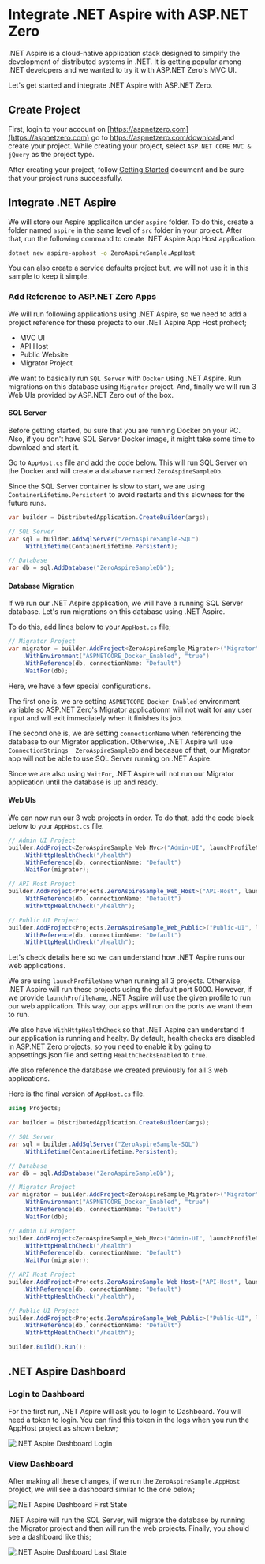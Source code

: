 # Integrate .NET Aspire with ASP.NET Zero

.NET Aspire is a cloud-native application stack designed to simplify the development of distributed systems in .NET. It is getting popular among .NET developers and we wanted to try it with ASP.NET Zero's MVC UI. 

Let's get started and integrate .NET Aspire with ASP.NET Zero.

## Create Project

First, login to your account on [https://aspnetzero.com](https://aspnetzero.com) go to [https://aspnetzero.com/download ](https://aspnetzero.com/download) and create your project. While creating your project, select `ASP.NET CORE MVC & jQuery` as the project type.

After creating your project, follow [Getting Started](https://docs.aspnetzero.com/aspnet-core-mvc/latest/Getting-Started-Core) document and be sure that your project runs successfully.

## Integrate .NET Aspire

We will store our Aspire applicaiton under `aspire` folder. To do this, create a folder named `aspire` in the same level of `src` folder in your project.
After that, run the following command to create .NET Aspire App Host application.

````bash
dotnet new aspire-apphost -o ZeroAspireSample.AppHost
````

You can also create a service defaults project but, we will not use it in this sample to keep it simple.

### Add Reference to ASP.NET Zero Apps

We will run following applications using .NET Aspire, so we need to add a project reference for these projects to our .NET Aspire App Host prohect;

- MVC UI
- API Host
- Public Website
- Migrator Project

We want to basically run `SQL Server` with `Docker` using .NET Aspire. Run migrations on this database using `Migrator` project. And, finally we will run 3 Web UIs provided by ASP.NET Zero out of the box.

#### SQL Server

Before getting started, bu sure that you are running Docker on your PC. Also, if you don't have SQL Server Docker image, it might take some time to download and start it.

Go to `AppHost.cs` file and add the code below. This will run SQL Server on the Docker and will create a database named `ZeroAspireSampleDb`. 

Since the SQL Server container is slow to start, we are using `ContainerLifetime.Persistent` to avoid restarts and this slowness for the future runs.

````csharp
var builder = DistributedApplication.CreateBuilder(args);

// SQL Server
var sql = builder.AddSqlServer("ZeroAspireSample-SQL")
    .WithLifetime(ContainerLifetime.Persistent);

// Database
var db = sql.AddDatabase("ZeroAspireSampleDb");
````

#### Database Migration

If we run our .NET Aspire application, we will have a running SQL Server database. Let's run migrations on this database using .NET Aspire. 

To do this, add lines below to your `AppHost.cs` file;

````csharp
// Migrator Project
var migrator = builder.AddProject<ZeroAspireSample_Migrator>("Migrator")
    .WithEnvironment("ASPNETCORE_Docker_Enabled", "true")
    .WithReference(db, connectionName: "Default")
    .WaitFor(db);
````

Here, we have a few special configurations. 

The first one is, we are setting `ASPNETCORE_Docker_Enabled` environment variable so ASP.NET Zero's Migrator applicationm will not wait for any user input and will exit immediately when it finishes its job.

The second one is, we are setting `connectionName` when referencing the database to our Migrator application. Otherwise, .NET Aspire will use `ConnectionStrings__ZeroAspireSampleDb` and becasue of that, our Migrator app will not be able to use SQL Server running on .NET Aspire. 

Since we are also using `WaitFor`, .NET Aspire will not run our Migrator application until the database is up and ready.

#### Web UIs

We can now run our 3 web projects in order. To do that, add the code block below to your `AppHost.cs` file.

````csharp
// Admin UI Project
builder.AddProject<ZeroAspireSample_Web_Mvc>("Admin-UI", launchProfileName: "ZeroAspireSample.Web")
    .WithHttpHealthCheck("/health")
    .WithReference(db, connectionName: "Default")
    .WaitFor(migrator);

// API Host Project
builder.AddProject<Projects.ZeroAspireSample_Web_Host>("API-Host", launchProfileName: "ZeroAspireSample.Web.Host")
    .WithReference(db, connectionName: "Default")
    .WithHttpHealthCheck("/health");

// Public UI Project
builder.AddProject<Projects.ZeroAspireSample_Web_Public>("Public-UI", launchProfileName: "ZeroAspireSample.Web.FrontEnd")
    .WithReference(db, connectionName: "Default")
    .WithHttpHealthCheck("/health");
````

Let's check details here so we can understand how .NET Aspire runs our web applications.

We are using `launchProfileName` when running all 3 projects. Otherwise, .NET Aspire will run these projects using the default port 5000. However, if we provide `launchProfileName`, .NET Aspire will use the given profile to run our web application. This way, our apps will run on the ports we want them to run.

We also have `WithHttpHealthCheck` so that .NET Aspire can understand if our application is running and healty. By default, health checks are disabled in ASP.NET Zero projects, so you need to enable it by going to appsettings.json file and setting `HealthChecksEnabled` to `true`.

We also reference the database we created previously for all 3 web applications.

Here is the final version of `AppHost.cs` file.

````csharp
using Projects;

var builder = DistributedApplication.CreateBuilder(args);

// SQL Server
var sql = builder.AddSqlServer("ZeroAspireSample-SQL")
    .WithLifetime(ContainerLifetime.Persistent);

// Database
var db = sql.AddDatabase("ZeroAspireSampleDb");

// Migrator Project
var migrator = builder.AddProject<ZeroAspireSample_Migrator>("Migrator")
    .WithEnvironment("ASPNETCORE_Docker_Enabled", "true")
    .WithReference(db, connectionName: "Default")
    .WaitFor(db);

// Admin UI Project
builder.AddProject<ZeroAspireSample_Web_Mvc>("Admin-UI", launchProfileName: "ZeroAspireSample.Web")
    .WithHttpHealthCheck("/health")
    .WithReference(db, connectionName: "Default")
    .WaitFor(migrator);

// API Host Project
builder.AddProject<Projects.ZeroAspireSample_Web_Host>("API-Host", launchProfileName: "ZeroAspireSample.Web.Host")
    .WithReference(db, connectionName: "Default")
    .WithHttpHealthCheck("/health");

// Public UI Project
builder.AddProject<Projects.ZeroAspireSample_Web_Public>("Public-UI", launchProfileName: "ZeroAspireSample.Web.FrontEnd")
    .WithReference(db, connectionName: "Default")
    .WithHttpHealthCheck("/health");

builder.Build().Run();
````

## .NET Aspire Dashboard

### Login to Dashboard

For the first run, .NET Aspire will ask you to login to Dashboard. You will need a token to login. You can find this token in the logs when you run the AppHost project as shown below;

![.NET Aspire Dashboard Login](/images/Blog/dotnet-aspire-dashboard-login.jpg)

### View Dashboard
After making all these changes, if we run the `ZeroAspireSample.AppHost` project, we will see a dashboard similar to the one below;


![.NET Aspire Dashboard First State](/images/Blog/dotnet-aspire-dashboard-first-state.jpg)

.NET Aspire will run the SQL Server, will migrate the database by running the Migrator project and then will run the web projects. Finally, you should see a dashboard like this;

![.NET Aspire Dashboard Last State](/images/Blog/dotnet-aspire-dashboard-last-state.jpg)


